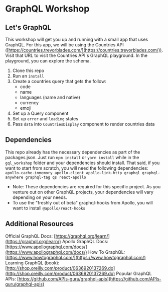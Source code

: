 # GraphQL Workshop

## Let's GraphQL
This workshop will get you up and running with a small app that uses GraphQL. For this app, we will be using the Countries API ([https://countries.trevorblades.com/](https://countries.trevorblades.com/)). Visit that URL to visit the Countries API's GraphQL playground. In the playground, you can explore the schema.

1. Clone this repo
2. Run an `install`
3. Create a countries query that gets the follow:
	-	code
	-	name
	-	languages (name and native)
	-	currency
	-	emoji
4. Set up a Query component
5. Set up `error` and `loading` states 
6. Pass `data` into `CountriesDisplay` component to render countries data

## Dependencies
This repo already has the necessary dependencies as part of the packages.json. Just run `npm install` or `yarn install` while in the `gql_workshop` folder and your dependencies should install. That said, if you want to start from scratch, you will need the following dependencies:
`apollo-cache-inmemory apollo-client apollo-link-http graphql graphql-anywhere graphql-tag qs react-apollo`
* Note: These dependencies are required for this specific project. As you venture out on other GraphQL projects, your dependencies will vary depending on your needs.
* To use the "freshly out of beta" graphql-hooks from Apollo, you will want to install `@apollo/react-hooks`

## Additional Resources

Official GraphQL Docs: [https://graphql.org/learn/](https://graphql.org/learn/)
Apollo GraphQL Docs: [https://www.apollographql.com/docs/](https://www.apollographql.com/docs/)
How To GraphQL: [https://www.howtographql.com/](https://www.howtographql.com/)
Learning GraphQL (book): [http://shop.oreilly.com/product/0636920137269.do](http://shop.oreilly.com/product/0636920137269.do)
Popular GraphQL APIs: [https://github.com/APIs-guru/graphql-apis](https://github.com/APIs-guru/graphql-apis)
